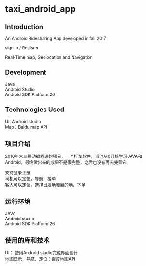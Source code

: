# taxi_android_app

Introduction
----
An Android Ridesharing App developed in fall 2017

sign In / Register  

Real-Time map, Geolocation and Navigation

Development
---
Java  
Android Studio  
Android SDK Platform 26

Technologies Used
----
UI: Android studio  
Map：Baidu map API  



项目介绍
----
2018年大三移动编程课的项目，一个打车软件，当时从0开始学习JAVA和Android，最终做出来的成果不是很完整，之后也没有再去完善它  

支持登录注册  
司机可以定位，导航，接单  
客人可以定位，选择出发地和目的地，下单  

运行环境
---
JAVA  
Android studio  
Android SDK Platform 26

使用的库和技术
----
UI： 使用Android studio完成界面设计  
地图显示、导航、定位：百度地图API  


